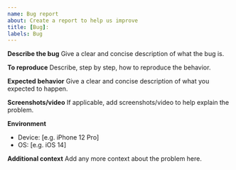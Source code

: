 ```yaml
---
name: Bug report
about: Create a report to help us improve
title: [Bug]: 
labels: Bug
---
```


**Describe the bug**
Give a clear and concise description of what the bug is.

**To reproduce**
Describe, step by step, how to reproduce the behavior.

**Expected behavior**
Give a clear and concise description of what you expected to happen.

**Screenshots/video**
If applicable, add screenshots/video to help explain the problem.

**Environment**
 - Device: [e.g. iPhone 12 Pro]
 - OS: [e.g. iOS 14]

**Additional context**
Add any more context about the problem here.

